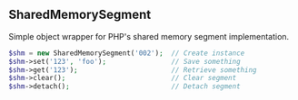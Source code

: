 SharedMemorySegment
-------------------

Simple object wrapper for PHP's shared memory segment implementation.


```php
$shm = new SharedMemorySegment('002');  // Create instance
$shm->set('123', 'foo');                // Save something
$shm->get('123');                       // Retrieve something
$shm->clear();                          // Clear segment 
$shm->detach();                         // Detach segment
````